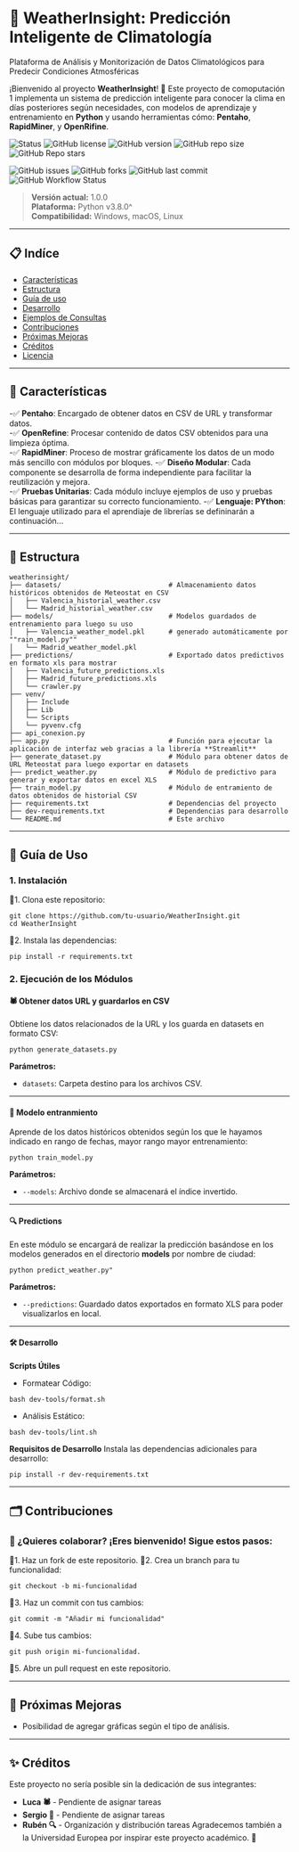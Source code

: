 # 🚀 **WeatherInsight: Predicción Inteligente de Climatología** 
Plataforma de Análisis y Monitorización de Datos Climatológicos para Predecir Condiciones Atmosféricas

¡Bienvenido al proyecto **WeatherInsight**! 🎯 Este proyecto de comoputación 1 implementa un sistema de predicción inteligente para conocer la clima en días posteriores según necesidades, con modelos de aprendizaje y entrenamiento en **Python** y usando herramientas cómo: **Pentaho**, **RapidMiner**, y **OpenRifine**.

![Status](https://img.shields.io/badge/Estado-Desarrollo-yellow?style=flat-square)
![GitHub license](https://img.shields.io/github/license/RubenGamezTorrijos/WeatherInsight?style=flat-square)
![GitHub version](https://img.shields.io/github/v/tag/RubenGamezTorrijos/WeatherInsight?label=versión&style=flat-square)
![GitHub repo size](https://img.shields.io/github/repo-size/RubenGamezTorrijos/WeatherInsight?style=flat-square)
![GitHub Repo stars](https://img.shields.io/github/stars/RubenGamezTorrijos/WeatherInsight?style=social)

![GitHub issues](https://img.shields.io/github/issues/RubenGamezTorrijos/WeatherInsight?style=flat-square)
![GitHub forks](https://img.shields.io/github/forks/RubenGamezTorrijos/WeatherInsight?style=flat-square)
![GitHub last commit](https://img.shields.io/github/last-commit/RubenGamezTorrijos/WeatherInsight?style=flat-square)
![GitHub Workflow Status](https://img.shields.io/github/actions/workflow/status/RubenGamezTorrijos/WeatherInsight/main.yml?style=flat-square)


> **Versión actual:** 1.0.0  
> **Plataforma:** Python v3.8.0^  
> **Compatibilidad:** Windows, macOS, Linux

---

## 📋 Indíce
- [Características](#-características)
- [Estructura](#-estructura)
- [Guía de uso](#-guía-de-uso)
- [Desarrollo](#-desarrollo)
- [Ejemplos de Consultas](#-ejemplos-de-consultas)
- [Contribuciones](#-contribuciones)
- [Próximas Mejoras](#-próximas-mejoras)
- [Créditos](#-créditos)
- [Licencia](#-licencia)

---

## 🌟 **Características**

-✅ **Pentaho**: Encargado de obtener datos en CSV de URL y transformar datos.  
-✅ **OpenRefine**: Procesar contenido de datos CSV obtenidos para una limpieza óptima.  
-✅ **RapidMiner**: Proceso de mostrar gráficamente los datos de un modo más sencillo con módulos por bloques.
-✅ **Diseño Modular**: Cada componente se desarrolla de forma independiente para facilitar la reutilización y mejora.  
-✅ **Pruebas Unitarias**: Cada módulo incluye ejemplos de uso y pruebas básicas para garantizar su correcto funcionamiento.
-✅ **Lenguaje: PYthon**: El lenguaje utilizado para el aprendiaje de librerías se defininarán a continuación...

---

## 📂 **Estructura**

```plaintext
weatherinsight/
├── datasets/                           # Almacenamiento datos históricos obtenidos de Meteostat en CSV
│   ├── Valencia_historial_weather.csv       
│   └── Madrid_historial_weather.csv         
├── models/                             # Modelos guardados de entrenamiento para luego su uso
│   ├── Valencia_weather_model.pkl      # generado automáticamente por ""rain_model.py""
│   └── Madrid_weather_model.pkl        
├── predictions/                        # Exportado datos predictivos en formato xls para mostrar
│   ├── Valencia_future_predictions.xls
│   ├── Madrid_future_predictions.xls
│   └── crawler.py 
├── venv/        
│   ├── Include 
│   ├── Lib
│   └── Scripts
│   └── pyvenv.cfg 
├── api_conexion.py
├── app.py                              # Función para ejecutar la aplicación de interfaz web gracias a la librería **Streamlit**
├── generate_dataset.py                 # Módulo para obtener datos de URL Meteostat para luego exportar en datasets
├── predict_weather.py                  # Módulo de predictivo para generar y exportar datos en excel XLS
├── train_model.py                      # Módulo de entramiento de datos obtenidos de historial CSV
├── requirements.txt                    # Dependencias del proyecto
├── dev-requirements.txt                # Dependencias para desarrollo
└── README.md                           # Este archivo
```
---

## 🚀 **Guía de Uso**
### 1. Instalación
🔹1. Clona este repositorio:
```
git clone https://github.com/tu-usuario/WeatherInsight.git
cd WeatherInsight
```

🔹2. Instala las dependencias:
```
pip install -r requirements.txt
```

### 2. Ejecución de los Módulos
#### 🕷️ Obtener datos URL y guardarlos en CSV
Obtiene los datos relacionados de la URL y los guarda en datasets en formato CSV:
```
python generate_datasets.py
```
**Parámetros:**

- ``datasets``: Carpeta destino para los archivos CSV.

---

#### 📇 Modelo entranmiento
Aprende de los datos históricos obtenidos según los que le hayamos indicado en rango de fechas, mayor rango mayor entrenamiento:

```
python train_model.py
```
**Parámetros:**

- ``--models``: Archivo donde se almacenará el índice invertido.

---

#### 🔍 Predictions
En este módulo se encargará de realizar la predicción basándose en los modelos generados en el directorio **models** por nombre de ciudad:
```
python predict_weather.py"
```
**Parámetros:**
- ``--predictions``: Guardado datos exportados en formato XLS para poder visualizarlos en local.

---

#### 🛠️ Desarrollo
**Scripts Útiles**
- Formatear Código:
```
bash dev-tools/format.sh
```
- Análisis Estático:
```
bash dev-tools/lint.sh
```
**Requisitos de Desarrollo**
Instala las dependencias adicionales para desarrollo:
```
pip install -r dev-requirements.txt
```

---

## 🗂️ Contribuciones
### 🤝 ¿Quieres colaborar? ¡Eres bienvenido! Sigue estos pasos:

🔹1. Haz un fork de este repositorio.
🔹2. Crea un branch para tu funcionalidad:
```
git checkout -b mi-funcionalidad
```
🔹3. Haz un commit con tus cambios:
```
git commit -m "Añadir mi funcionalidad"
```
🔹4. Sube tus cambios:
```
git push origin mi-funcionalidad.
```
🔹5. Abre un pull request en este repositorio.

---

## 🤖 Próximas Mejoras
- Posibilidad de agregar gráficas según el tipo de análisis.

---

## ✨ Créditos
Este proyecto no sería posible sin la dedicación de sus integrantes:

- **Luca 🕷️** - Pendiente de asignar tareas
- **Sergio 📇** - Pendiente de asignar tareas
- **Rubén 🔍** - Organización y distribución tareas
Agradecemos también a la Universidad Europea por inspirar este proyecto académico. 🙌
